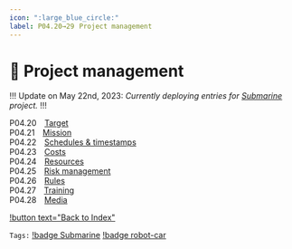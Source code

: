 ```yaml
---
icon: ":large_blue_circle:"
label: P04.20→29⠀Project management
---
```

# :large_blue_circle: Project management

!!!
Update on May 22nd, 2023: *Currently deploying entries for [Submarine](/projects/P04-submarine.md) project.*
!!!


P04.20 ⠀[Target](/projects/P04-submarine/P04-20-29-project-management/P04-20-target.md)\
P04.21 ⠀[Mission](/projects/P04-submarine/P04-20-29-project-management/P04-21-mission.md)\
P04.22 ⠀[Schedules & timestamps](/projects/P04-submarine/P04-20-29-project-management/P04-22-schedules.md)\
P04.23 ⠀[Costs](/projects/P04-submarine/P04-20-29-project-management/P04-23-costs.md)\
P04.24 ⠀[Resources](/projects/P04-submarine/P04-20-29-project-management/P04-24-resources.md)\
P04.25 ⠀[Risk management](/projects/P04-submarine/P04-20-29-project-management/P04-25-risks.md)\
P04.26 ⠀[Rules](/projects/P04-submarine/P04-20-29-project-management/P04-26-rules.md)\
P04.27 ⠀[Training](/projects/P04-submarine/P04-20-29-project-management/P04-27-training.md)\
P04.28 ⠀[Media](/projects/P04-submarine/P04-20-29-project-management/P04-28-media.md)

[!button text="Back to Index"](/projects/P04-submarine/P04-10-19-about-the-project/P04-10-index.md)

`Tags:` [!badge Submarine](/projects/P04-submarine.md) [!badge robot-car]()